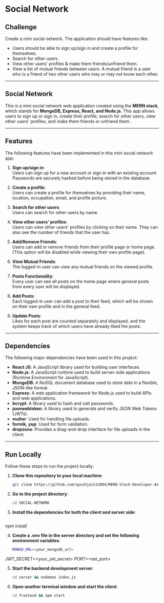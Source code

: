 # Social Network

## **Challenge**
Create a mini social network. The application should have features like:

- Users should be able to sign up/sign in and create a profile for themselves.
- Search for other users.
- View other users' profiles & make them friends/unfriend them.
- View a list of mutual friends between users. A mutual friend is a user who is a friend of two other users who may or may not know each other.

---

## **Social Network**
This is a mini social network web application created using the **MERN stack**, which stands for **MongoDB, Express, React, and Node.js**. This app allows users to sign up or sign in, create their profile, search for other users, view other users' profiles, and make them friends or unfriend them.

---

## **Features**
The following features have been implemented in this mini social network app:

1. **Sign up/sign in**:  
   Users can sign up for a new account or sign in with an existing account. Passwords are securely hashed before being stored in the database.

2. **Create a profile**:  
   Users can create a profile for themselves by providing their name, location, occupation, email, and profile picture.

3. **Search for other users**:  
   Users can search for other users by name.

4. **View other users' profiles**:  
   Users can view other users' profiles by clicking on their name. They can also see the number of friends that the user has.

5. **Add/Remove Friends**:  
   Users can add or remove friends from their profile page or home page. (This option will be disabled while viewing their own profile page).

6. **View Mutual Friends**:  
   The logged-in user can view any mutual friends on the viewed profile.

7. **Posts Functionality**:  
   Every user can see all posts on the home page where general posts from every user will be displayed.

8. **Add Posts**:  
   Each logged-in user can add a post to their feed, which will be shown on their own profile and in the general feed.

9. **Update Posts**:  
   Likes for each post are counted separately and displayed, and the system keeps track of which users have already liked the posts.

---

## **Dependencies**
The following major dependencies have been used in this project:

- **React JS**: A JavaScript library used for building user interfaces.
- **Node.js**: A JavaScript runtime used to build server-side applications (Runtime Environment for JavaScript).
- **MongoDB**: A NoSQL document database used to store data in a flexible, JSON-like format.
- **Express**: A web application framework for Node.js used to build APIs and web applications.
- **bcrypt**: A library used to hash and salt passwords.
- **jsonwebtoken**: A library used to generate and verify JSON Web Tokens (JWTs).
- **multer**: Used for handling file uploads.
- **formik, yup**: Used for form validation.
- **dropzone**: Provides a drag-and-drop interface for file uploads in the client.

---

## **Run Locally**

Follow these steps to run the project locally:

1. **Clone this repository to your local machine**:
   ```bash
   git clone https://github.com/ayushjain12004/MERN-Stack-Developer-Assignment

2. **Go to the project directory**:
   ```bash
   cd SOCIAL-NETWORK

3. **Install the dependencies for both the client and server side**:
   ```bash
npm install

4. **Create a .env file in the server directory and set the following environment variables**:
   ```bash
   MONGO_URL=<your_mongodb_url>
JWT_SECRET=<your_jwt_secret>
PORT=<set_port>

5. **Start the backend development server**:
   ```bash
   cd server && nodemon index.js

6. **Open another terminal window and start the client**:
   ```bash
   cd frontend && npm start


